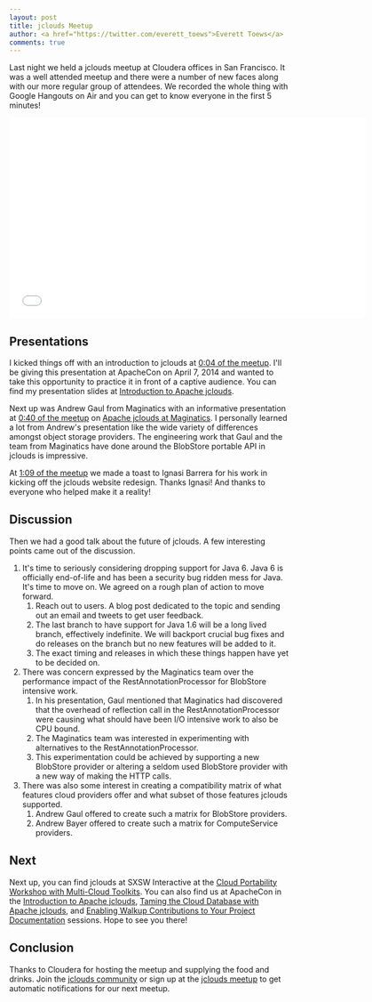 ```yaml
---
layout: post
title: jclouds Meetup
author: <a href="https://twitter.com/everett_toews">Everett Toews</a>
comments: true
---
```


Last night we held a jclouds meetup at Cloudera offices in San Francisco. It was a well attended meetup and there were a number of new faces along with our more regular group of attendees. We recorded the whole thing with Google Hangouts on Air and you can get to know everyone in the first 5 minutes!

<iframe width="640" height="360" src="//www.youtube.com/embed/8nuON0zGVJI?rel=0" frameborder="0" allowfullscreen></iframe>

## Presentations

I kicked things off with an introduction to jclouds at [0:04 of the meetup](http://www.youtube.com/watch?v=8nuON0zGVJI&t=3m50s). I'll be giving this presentation at ApacheCon on April 7, 2014 and wanted to take this opportunity to practice it in front of a captive audience. You can find my presentation slides at [Introduction to Apache jclouds](http://www.slideshare.net/phymata/introduction-to-apache-jclouds).

Next up was Andrew Gaul from Maginatics with an informative presentation at [0:40 of the meetup](http://www.youtube.com/watch?v=8nuON0zGVJI&t=40m00s) on [Apache jclouds at Maginatics](http://gaul.org/talks/jclouds-at-maginatics/). I personally learned a lot from Andrew's presentation like the wide variety of differences amongst object storage providers. The engineering work that Gaul and the team from Maginatics have done around the BlobStore portable API in jclouds is impressive.

At [1:09 of the meetup](http://www.youtube.com/watch?v=8nuON0zGVJI&t=69m0s) we made a toast to Ignasi Barrera for his work in kicking off the jclouds website redesign. Thanks Ignasi! And thanks to everyone who helped make it a reality!

## Discussion

Then we had a good talk about the future of jclouds. A few interesting points came out of the discussion.

1. It's time to seriously considering dropping support for Java 6. Java 6 is officially end-of-life and has been a security bug ridden mess for Java. It's time to move on. We agreed on a rough plan of action to move forward.
    1. Reach out to users. A blog post dedicated to the topic and sending out an email and tweets to get user feedback.
    1. The last branch to have support for Java 1.6 will be a long lived branch, effectively indefinite. We will backport crucial bug fixes and do releases on the branch but no new features will be added to it.
    1. The exact timing and releases in which these things happen have yet to be decided on.
1. There was concern expressed by the Maginatics team over the performance impact of the RestAnnotationProcessor for BlobStore intensive work.
    1. In his presentation, Gaul mentioned that Maginatics had discovered that the overhead of reflection call in the RestAnnotationProcessor were causing what should have been I/O intensive work to also be CPU bound.
    1. The Maginatics team was interested in experimenting with alternatives to the RestAnnotationProcessor.
    1. This experimentation could be achieved by supporting a new BlobStore provider or altering a seldom used BlobStore provider with a new way of making the HTTP calls.
1. There was also some interest in creating a compatibility matrix of what features cloud providers offer and what subset of those features jclouds supported.
    1. Andrew Gaul offered to create such a matrix for BlobStore providers.
    1. Andrew Bayer offered to create such a matrix for ComputeService providers.

## Next

Next up, you can find jclouds at SXSW Interactive at the [Cloud Portability Workshop with Multi-Cloud Toolkits](https://sup.sxsw.com/schedule/IAP17712). You can also find us at ApacheCon in the [Introduction to Apache jclouds](http://apacheconnorthamerica2014.sched.org/event/50669b4904135c2ee7c755b923120ab3), [Taming the Cloud Database with Apache jclouds](http://apacheconnorthamerica2014.sched.org/event/7a27f693d6c64f946568eb3ee4fd6354), and [Enabling Walkup Contributions to Your Project Documentation](http://apacheconnorthamerica2014.sched.org/event/8032b496d174c581fbf8f43dd3526e1e) sessions. Hope to see you there!

## Conclusion

Thanks to Cloudera for hosting the meetup and supplying the food and drinks. Join the [jclouds community](/community/) or sign up at the [jclouds meetup](http://www.meetup.com/jclouds/) to get automatic notifications for our next meetup.
